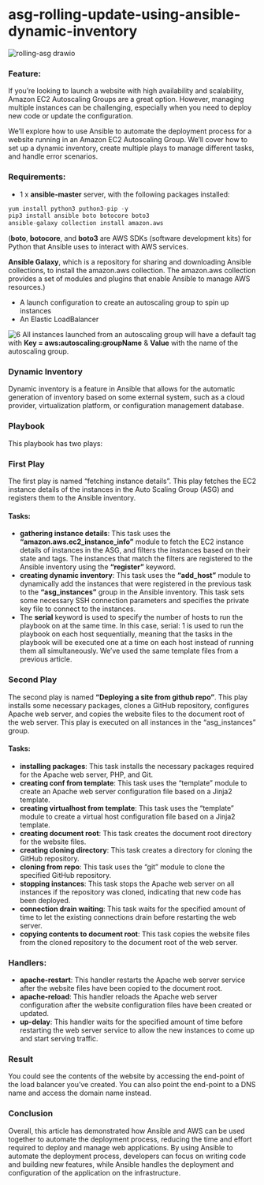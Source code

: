 # asg-rolling-update-using-ansible-dynamic-inventory


![rolling-asg drawio](https://user-images.githubusercontent.com/68052722/222046713-f86f9fbe-77b0-48d7-a660-56c488492480.png)


### Feature:

If you’re looking to launch a website with high availability and scalability, Amazon EC2 Autoscaling Groups are a great option. However, managing multiple instances can be challenging, especially when you need to deploy new code or update the configuration.

We’ll explore how to use Ansible to automate the deployment process for a website running in an Amazon EC2 Autoscaling Group. We’ll cover how to set up a dynamic inventory, create multiple plays to manage different tasks, and handle error scenarios.


### Requirements:
- 1 x **ansible-master** server, with the following packages installed:
```s
yum install python3 puthon3-pip -y
pip3 install ansible boto botocore boto3
ansible-galaxy collection install amazon.aws
```
(**boto**, **botocore**, and **boto3** are AWS SDKs (software development kits) for Python that Ansible uses to interact with AWS services.

**Ansible Galaxy**, which is a repository for sharing and downloading Ansible collections, to install the amazon.aws collection. The amazon.aws collection provides a set of modules and plugins that enable Ansible to manage AWS resources.)

- A launch configuration to create an autoscaling group to spin up instances
- An Elastic LoadBalancer


![6](https://user-images.githubusercontent.com/68052722/221768517-c2c8065b-3e7a-4dc2-a426-d7f444a65c74.png)
All instances launched from an autoscaling group will have a default tag with **Key = aws:autoscaling:groupName** & **Value** with the name of the autoscaling group.

### Dynamic Inventory
Dynamic inventory is a feature in Ansible that allows for the automatic generation of inventory based on some external system, such as a cloud provider, virtualization platform, or configuration management database.


### Playbook
This playbook has two plays:

### First Play
The first play is named “fetching instance details”. This play fetches the EC2 instance details of the instances in the Auto Scaling Group (ASG) and registers them to the Ansible inventory.

#### Tasks:
- **gathering instance details**: This task uses the **“amazon.aws.ec2_instance_info”** module to fetch the EC2 instance details of instances in the ASG, and filters the instances based on their state and tags. The instances that match the filters are registered to the Ansible inventory using the **“register”** keyword.
- **creating dynamic inventory**: This task uses the **“add_host”** module to dynamically add the instances that were registered in the previous task to the **“asg_instances”** group in the Ansible inventory. This task sets some necessary SSH connection parameters and specifies the private key file to connect to the instances.
- The **serial** keyword is used to specify the number of hosts to run the playbook on at the same time. In this case, serial: 1 is used to run the playbook on each host sequentially, meaning that the tasks in the playbook will be executed one at a time on each host instead of running them all simultaneously.
We’ve used the same template files from a previous article.

### Second Play
The second play is named **“Deploying a site from github repo”**. This play installs some necessary packages, clones a GitHub repository, configures Apache web server, and copies the website files to the document root of the web server. This play is executed on all instances in the “asg_instances” group.

#### Tasks:
- **installing packages**: This task installs the necessary packages required for the Apache web server, PHP, and Git.
- **creating conf from template**: This task uses the “template” module to create an Apache web server configuration file based on a Jinja2 template.
- **creating virtualhost from template**: This task uses the “template” module to create a virtual host configuration file based on a Jinja2 template.
- **creating document root**: This task creates the document root directory for the website files.
- **creating cloning directory**: This task creates a directory for cloning the GitHub repository.
- **cloning from repo**: This task uses the “git” module to clone the specified GitHub repository.
- **stopping instances**: This task stops the Apache web server on all instances if the repository was cloned, indicating that new code has been deployed.
- **connection drain waiting**: This task waits for the specified amount of time to let the existing connections drain before restarting the web server.
- **copying contents to document root**: This task copies the website files from the cloned repository to the document root of the web server.

### Handlers:
- **apache-restart**: This handler restarts the Apache web server service after the website files have been copied to the document root.
- **apache-reload**: This handler reloads the Apache web server configuration after the website configuration files have been created or updated.
- **up-delay**: This handler waits for the specified amount of time before restarting the web server service to allow the new instances to come up and start serving traffic.


### Result
You could see the contents of the website by accessing the end-point of the load balancer you’ve created. You can also point the end-point to a DNS name and access the domain name instead.

### Conclusion
Overall, this article has demonstrated how Ansible and AWS can be used together to automate the deployment process, reducing the time and effort required to deploy and manage web applications. By using Ansible to automate the deployment process, developers can focus on writing code and building new features, while Ansible handles the deployment and configuration of the application on the infrastructure.
